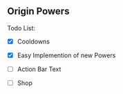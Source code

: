 ## Origin Powers

Todo List:

- [x] Cooldowns
- [x] Easy Implemention of new Powers
- [ ] Action Bar Text 
- [ ] Shop


